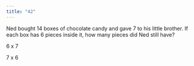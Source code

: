 ```yaml
---
title: "42"
---
```

Ned bought 14 boxes of chocolate candy and gave 7 to his little brother. If each box has 6 pieces inside it, how many pieces did Ned still have?

6 x 7

7 x 6

